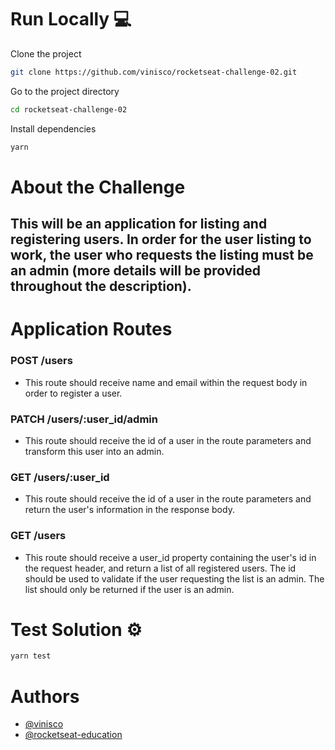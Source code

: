# Run Locally :computer:

Clone the project

```bash
git clone https://github.com/vinisco/rocketseat-challenge-02.git
```

Go to the project directory

```bash
cd rocketseat-challenge-02
```

Install dependencies

```bash
yarn
```

# About the Challenge

## This will be an application for listing and registering users. In order for the user listing to work, the user who requests the listing must be an admin (more details will be provided throughout the description).

# Application Routes

### POST /users
- This route should receive name and email within the request body in order to register a user.

### PATCH /users/:user_id/admin
- This route should receive the id of a user in the route parameters and transform this user into an admin.

### GET /users/:user_id
- This route should receive the id of a user in the route parameters and return the user's information in the response body.

### GET /users
- This route should receive a user_id property containing the user's id in the request header, and return a list of all registered users. The id should be used to validate if the user requesting the list is an admin. The list should only be returned if the user is an admin.

# Test Solution ⚙

```bash
yarn test
```

# Authors

- [@vinisco](https://github.com/vinisco)
- [@rocketseat-education](https://github.com/rocketseat-education)
